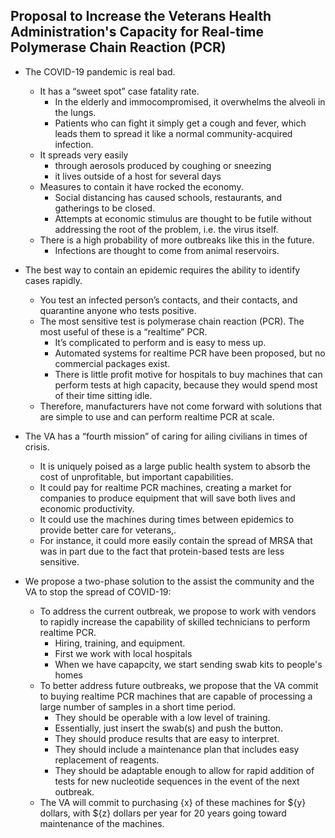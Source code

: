 ## Proposal to Increase the Veterans Health Administration's Capacity for Real-time Polymerase Chain Reaction (PCR)

* The COVID-19 pandemic is real bad.
  * It has a “sweet spot” case fatality rate.
    * In the elderly and immocompromised, it overwhelms the alveoli in the lungs.
    * Patients who can fight it simply get a cough and fever, which leads them to spread it like a normal community-acquired infection.
  * It spreads very easily
    * through aerosols produced by coughing or sneezing
    * it lives outside of a host for several days
  * Measures to contain it have rocked the economy.
    * Social distancing has caused schools, restaurants, and gatherings to be closed.
    * Attempts at economic stimulus are thought to be futile without addressing the root of the problem, i.e. the virus itself.
  * There is a high probability of more outbreaks like this in the future.
    * Infections are thought to come from animal reservoirs.
* The best way to contain an epidemic requires the ability to identify cases rapidly.
  * You test an infected person’s contacts, and their contacts, and quarantine anyone who tests positive.
  * The most sensitive test is polymerase chain reaction (PCR). The most useful of these is a “realtime” PCR.
    * It’s complicated to perform and is easy to mess up.
    * Automated systems for realtime PCR have been proposed, but no commercial packages exist. 
    * There is little profit motive for hospitals to buy machines that can perform tests at high capacity, because they would spend most of their time sitting idle.
  * Therefore, manufacturers have not come forward with solutions that are simple to use and can perform realtime PCR at scale.
* The VA has a “fourth mission” of caring for ailing civilians in times of crisis.
  * It is uniquely poised as a large public health system to absorb the cost of unprofitable, but important capabilities.
  * It could pay for realtime PCR machines, creating a market for companies to produce equipment that will save both lives and economic productivity.
  * It could use the machines during times between epidemics to provide better care for veterans,.
  * For instance, it could more easily contain the spread of MRSA that was in part due to the fact that protein-based tests are less sensitive.

* We propose a two-phase solution to the assist the community and the VA to stop the spread of COVID-19:
  * To address the current outbreak, we propose to work with vendors to rapidly increase the capability of skilled technicians to perform realtime PCR.
    * Hiring, training, and equipment.
    * First we work with local hospitals
    * When we have capapcity, we start sending swab kits to people's homes
  * To better address future outbreaks, we propose that the VA commit to buying realtime PCR machines that are capable of processing a large number of samples in a short time period.
    * They should be operable with a low level of training.
    * Essentially, just insert the swab(s) and push the button.
    * They should produce results that are easy to interpret.
    * They should include a maintenance plan that includes easy replacement of reagents.
    * They should be adaptable enough to allow for rapid addition of tests for new nucleotide sequences in the event of the next outbreak.
  * The VA will commit to purchasing {x} of these machines for ${y} dollars, with ${z} dollars per year for 20 years going toward maintenance of the machines. 